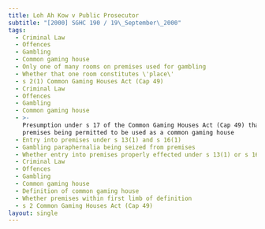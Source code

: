 ```yaml
---
title: Loh Ah Kow v Public Prosecutor
subtitle: "[2000] SGHC 190 / 19\_September\_2000"
tags:
  - Criminal Law
  - Offences
  - Gambling
  - Common gaming house
  - Only one of many rooms on premises used for gambling
  - Whether that one room constitutes \'place\'
  - s 2(1) Common Gaming Houses Act (Cap 49)
  - Criminal Law
  - Offences
  - Gambling
  - Common gaming house
  - >-
    Presumption under s 17 of the Common Gaming Houses Act (Cap 49) that
    premises being permitted to be used as a common gaming house
  - Entry into premises under s 13(1) and s 16(1)
  - Gambling paraphernalia being seized from premises
  - Whether entry into premises properly effected under s 13(1) or s 16(1)
  - Criminal Law
  - Offences
  - Gambling
  - Common gaming house
  - Definition of common gaming house
  - Whether premises within first limb of definition
  - s 2 Common Gaming Houses Act (Cap 49)
layout: single
---
```


